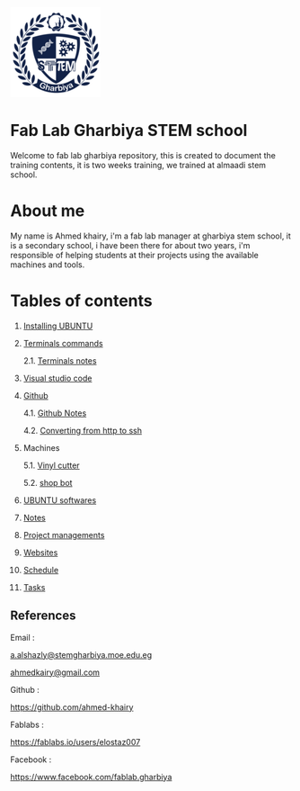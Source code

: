 
![logo](logo.png)

# Fab Lab Gharbiya STEM school

Welcome to fab lab gharbiya repository, this is created to document the training contents, it is two weeks training, we trained at almaadi stem school.

# About me

My name is Ahmed khairy, i'm a fab lab manager at gharbiya stem school, it is a secondary school, i have been there for about two years, i'm responsible of helping students at their projects using the available machines and tools.

# Tables of contents

1. [Installing UBUNTU](installing-ubuntu.md)
2. [Terminals commands](terminals-commands.md)

    2.1. [Terminals notes](notes-about-terminal)
3. [Visual studio code](visual-studio-code)
4. [Github](github.md)
    
    4.1. [Github Notes](dealing-with-github.md)
    
    4.2. [Converting from http to ssh](http-ssh.md)
5. Machines

    5.1. [Vinyl cutter](vinyl.md)

    5.2. [shop bot](shopbot.md)
6. [UBUNTU softwares](softwares.md)
7. [Notes](notes.md)
8. [Project managements](project-management.md)
9. [Websites](websites.md)
10. [Schedule](schedule.md)
11. [Tasks](tasks.md)

## References

Email : 

a.alshazly@stemgharbiya.moe.edu.eg

ahmedkairy@gmail.com

Github :

https://github.com/ahmed-khairy

Fablabs :

https://fablabs.io/users/elostaz007

Facebook :

https://www.facebook.com/fablab.gharbiya